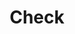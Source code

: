 ---
layout: default
title: Check
description: "Step 1 - Check"
lang: en
ref: check
nav_order: 1
parent: CURATION
---